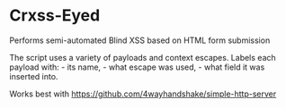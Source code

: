 # Crxss-Eyed
Performs semi-automated Blind XSS based on HTML form submission

The script uses a variety of payloads and context escapes. Labels each payload with: 
    - its name, 
    - what escape was used,
    - what field it was inserted into.

Works best with https://github.com/4wayhandshake/simple-http-server
